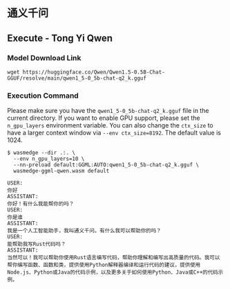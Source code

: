 # `通义千问`

## Execute - Tong Yi Qwen

### Model Download Link

```console
wget https://huggingface.co/Qwen/Qwen1.5-0.5B-Chat-GGUF/resolve/main/qwen1_5-0_5b-chat-q2_k.gguf
```

### Execution Command

Please make sure you have the `qwen1_5-0_5b-chat-q2_k.gguf` file in the current directory.
If you want to enable GPU support, please set the `n_gpu_layers` environment variable.
You can also change the `ctx_size` to have a larger context window via `--env ctx_size=8192`. The default value is 1024.

```console
$ wasmedge --dir .:. \
  --env n_gpu_layers=10 \
  --nn-preload default:GGML:AUTO:qwen1_5-0_5b-chat-q2_k.gguf \
  wasmedge-ggml-qwen.wasm default

USER:
你好
ASSISTANT:
你好！有什么我能帮你的吗？
USER:
你是谁
ASSISTANT:
我是一个人工智能助手，我叫通义千问。有什么我可以帮助你的吗？
USER:
能帮助我写Rust代码吗？                                          
ASSISTANT:
当然可以！我可以帮助你使用Rust语言编写代码，帮助你理解和编写出高质量的代码。我可以帮你编写函数、函数和类，提供使用Python解释器编译和运行代码的建议，提供使用Node.js、Python或Java的代码示例，以及更多关于如何使用Python、Java或C++的代码示例。
```
